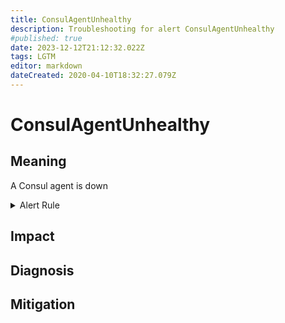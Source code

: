 ```yaml
---
title: ConsulAgentUnhealthy
description: Troubleshooting for alert ConsulAgentUnhealthy
#published: true
date: 2023-12-12T21:12:32.022Z
tags: LGTM
editor: markdown
dateCreated: 2020-04-10T18:32:27.079Z
---
```


# ConsulAgentUnhealthy

## Meaning
[//]: # "Short paragraph that explains what the alert means"
A Consul agent is down

<details>
  <summary>Alert Rule</summary>

  ```yaml
alert: ConsulAgentUnhealthy
expr: consul_health_node_status{status="critical"} == 1
for: 0m
labels:
    severity: critical
annotations:
    summary: Consul agent unhealthy (instance {{ $labels.instance }})
    description: |-
        A Consul agent is down
          VALUE = {{ $value }}
          LABELS = {{ $labels }}
    runbook: https://github.com/srerun/prometheus-alerts/content/runbooks/ConsulAgentUnhealthy

  ```
</details>


## Impact
[//]: # "What could / will happen if the alert is not addressed"



## Diagnosis
[//]: # "Steps to take to identify the cause of the problem"



## Mitigation
[//]: # "The steps necessary to resolve the alert"
